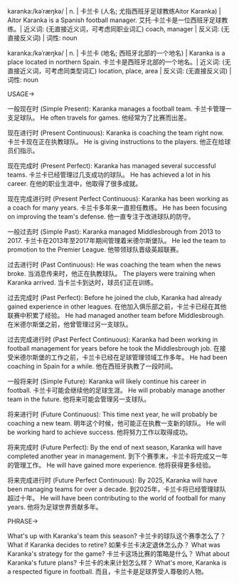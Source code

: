 karanka:/kəˈræŋkə/ | n. | 卡兰卡 (人名; 尤指西班牙足球教练Aitor Karanka) |  Aitor Karanka is a Spanish football manager. 艾托·卡兰卡是一位西班牙足球教练。| 近义词: (无直接近义词，可考虑同职业词汇) coach, manager | 反义词: (无直接反义词) | 词性: noun

karanka:/kəˈræŋkə/ |  n. | 卡兰卡 (地名; 西班牙北部的一个地名) | Karanka is a place located in northern Spain. 卡兰卡是西班牙北部的一个地名。| 近义词: (无直接近义词，可考虑同类型词汇) location, place, area | 反义词: (无直接反义词) | 词性: noun


USAGE->

一般现在时 (Simple Present):
Karanka manages a football team.  卡兰卡管理一支足球队。
He often travels for games. 他经常为了比赛而出差。

现在进行时 (Present Continuous):
Karanka is coaching the team right now. 卡兰卡现在正在执教球队。
He is giving instructions to the players. 他正在给球员们指示。

现在完成时 (Present Perfect):
Karanka has managed several successful teams. 卡兰卡已经管理过几支成功的球队。
He has achieved a lot in his career.  在他的职业生涯中，他取得了很多成就。

现在完成进行时 (Present Perfect Continuous):
Karanka has been working as a coach for many years.  卡兰卡多年来一直担任教练。
He has been focusing on improving the team's defense. 他一直专注于改进球队的防守。

一般过去时 (Simple Past):
Karanka managed Middlesbrough from 2013 to 2017.  卡兰卡在2013年至2017年期间管理着米德尔斯堡队。
He led the team to promotion to the Premier League.  他带领球队晋级英超联赛。

过去进行时 (Past Continuous):
He was coaching the team when the news broke.  当消息传来时，他正在执教球队。
The players were training when Karanka arrived. 当卡兰卡到达时，球员们正在训练。

过去完成时 (Past Perfect):
Before he joined the club, Karanka had already gained experience in other leagues. 在他加入俱乐部之前，卡兰卡已经在其他联赛中积累了经验。
He had managed another team before Middlesbrough. 在米德尔斯堡之前，他曾管理过另一支球队。


过去完成进行时 (Past Perfect Continuous):
Karanka had been working in football management for years before he took the Middlesbrough job. 在接受米德尔斯堡的工作之前，卡兰卡已经在足球管理领域工作多年。
He had been coaching in Spain for a while.  他在西班牙执教了一段时间。


一般将来时 (Simple Future):
Karanka will likely continue his career in football. 卡兰卡可能会继续他的足球生涯。
He will probably manage another team in the future. 他将来可能会管理另一支球队。

将来进行时 (Future Continuous):
This time next year, he will probably be coaching a new team.  明年这个时候，他可能正在执教一支新的球队。
He will be working hard to achieve success. 他将努力工作以取得成功。

将来完成时 (Future Perfect):
By the end of next season, Karanka will have completed another year in management. 到下个赛季末，卡兰卡将完成又一年的管理工作。
He will have gained more experience. 他将获得更多经验。

将来完成进行时 (Future Perfect Continuous):
By 2025, Karanka will have been managing teams for over a decade. 到2025年，卡兰卡将已经管理球队超过十年。
He will have been contributing to the world of football for many years.  他将为足球世界贡献多年。


PHRASE->

What's up with Karanka's team this season?  卡兰卡的球队这个赛季怎么了？
What if Karanka decides to retire? 如果卡兰卡决定退休怎么办？
What was Karanka's strategy for the game?  卡兰卡这场比赛的策略是什么？
What about Karanka's future plans? 卡兰卡的未来计划怎么样？
What's more, Karanka is a respected figure in football. 而且，卡兰卡是足球界受人尊敬的人物。
